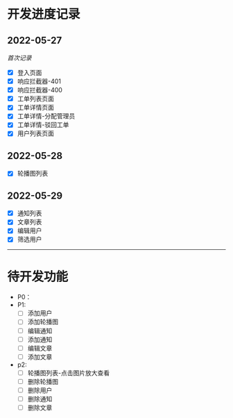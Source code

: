 # 开发进度记录

## 2022-05-27

_首次记录_

- [x] 登入页面
- [x] 响应拦截器-401
- [x] 响应拦截器-400
- [x] 工单列表页面
- [x] 工单详情页面
- [x] 工单详情-分配管理员
- [x] 工单详情-驳回工单
- [x] 用户列表页面

## 2022-05-28

- [x] 轮播图列表

## 2022-05-29

- [x] 通知列表
- [x] 文章列表
- [x] 编辑用户
- [x] 筛选用户

---

# 待开发功能

- P0：
- P1:
  - [ ] 添加用户
  - [ ] 添加轮播图
  - [ ] 编辑通知
  - [ ] 添加通知
  - [ ] 编辑文章
  - [ ] 添加文章
- p2:
  - [ ] 轮播图列表-点击图片放大查看
  - [ ] 删除轮播图
  - [ ] 删除用户
  - [ ] 删除通知
  - [ ] 删除文章
